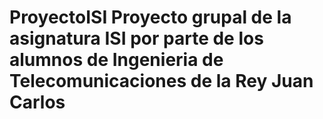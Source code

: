 # ProyectoISI Proyecto grupal de la asignatura ISI por parte de los alumnos de Ingenieria de Telecomunicaciones de la Rey Juan Carlos
